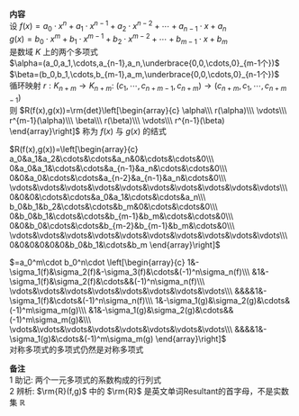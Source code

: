 **内容**  
设 $f(x)=a_0\cdot x^n+a_1\cdot x^{n-1}+a_2\cdot x^{n-2}+\cdots+a_{n-1}\cdot x+a_n$   
 $g(x)=b_0\cdot x^m+b_1\cdot x^{m-1}+b_2\cdot x^{m-2}+\cdots+b_{m-1}\cdot x+b_m$   
是数域 $K$ 上的两个多项式  
 $\alpha=(a_0,a_1,\cdots,a_{n-1},a_n,\underbrace{0,0,\cdots,0}_{m-1个})$   
 $\beta=(b_0,b_1,\cdots,b_{m-1},a_m,\underbrace{0,0,\cdots,0}_{n-1个})$   
循环映射 $r:K_{n+m}\to K_{n+m}:\ (c_1,\cdots,c_{n+m-1},c_{n+m})\to(c_{n+m},c_1,\cdots,c_{n+m-1})$   
则 $R(f(x),g(x))=\rm{det}\left[\begin{array}{c}  
\alpha\\\   
r(\alpha)\\\   
\vdots\\\   
r^{m-1}(\alpha)\\\   
\beta\\\  
r(\beta)\\\  
\vdots\\\  
r^{n-1}(\beta)  
\end{array}\right]$ 称为 $f(x)$ 与 $g(x)$ 的结式  
  
 $R(f(x),g(x))=\left[\begin{array}{c}  
a_0&a_1&a_2&\cdots&\cdots&a_n&0&\cdots&\cdots&0\\\   
0&a_0&a_1&\cdots&\cdots&a_{n-1}&a_n&\cdots&\cdots&0\\\   
0&0&a_0&\cdots&\cdots&a_{n-2}&a_{n-1}&a_n&\cdots&0\\\   
\vdots&\vdots&\vdots&\vdots&\vdots&\vdots&\vdots&\vdots&\vdots&\vdots\\\   
0&0&0&\cdots&\cdots&a_0&a_1&\cdots&\cdots&a_n\\\   
b_0&b_1&b_2&\cdots&\cdots&b_m&0&\cdots&\cdots&0\\\   
0&b_0&b_1&\cdots&\cdots&b_{m-1}&b_m&\cdots&\cdots&0\\\  
0&0&b_0&\cdots&\cdots&b_{m-2}&b_{m-1}&b_m&\cdots&0\\\  
\vdots&\vdots&\vdots&\vdots&\vdots&\vdots&\vdots&\vdots&\vdots&\vdots\\\   
0&0&0&0&0&0&b_0&b_1&\cdots&b_m  
\end{array}\right]$   
  
 $=a_0^m\cdot b_0^n\cdot \left[\begin{array}{c}  
1&-\sigma_1(f)&\sigma_2(f)&-\sigma_3(f)&\cdots&(-1)^n\sigma_n(f)\\\  
&1&-\sigma_1(f)&\sigma_2(f)&\cdots&&(-1)^n\sigma_n(f)\\\  
\vdots&\vdots&\vdots&\vdots&\vdots&\vdots&\vdots&\vdots\\\  
&&&&1&-\sigma_1(f)&\cdots&(-1)^n\sigma_n(f)\\\  
1&-\sigma_1(g)&\sigma_2(g)&\cdots&(-1)^m\sigma_m(g)\\\  
&1&-\sigma_1(g)&\sigma_2(g)&\cdots&&(-1)^m\sigma_m(g)&\\\  
\vdots&\vdots&\vdots&\vdots&\vdots&\vdots&\vdots&\vdots\\\  
&&&&1&-\sigma_1(g)&\cdots&(-1)^m\sigma_m(g)  
\end{array}\right]$   
对称多项式的多项式仍然是对称多项式  
  
**备注**  
1 助记: 两个一元多项式的系数构成的行列式  
2 辨析:  $\rm{R}(f,g)$ 中的 $\rm{R}$ 是英文单词Resultant的首字母，不是实数集 $\mathbb{R}$   
